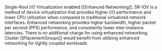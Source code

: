Single-Root I/O Virtualization enabled [[Enhanced Networking]]. 
SR-IOV is a method of device virtualization that provides higher I/O performance and lower CPU utilization when compared to traditional virtualized network interfaces. Enhanced networking provides higher bandwidth, higher packet per second (PPS) performance, and consistently lower inter-instance latencies. There is no additional charge for using enhanced networking. Cluster [[PlacementGroups]] would benefit from utilizing enhanced networking for tightly coupled workloads.
